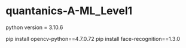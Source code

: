 # quantanics-A-ML_Level1


python version = 3.10.6

pip install opencv-python==4.7.0.72
pip install face-recognition==1.3.0






